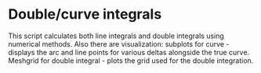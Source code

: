 # Double/curve integrals

This script calculates both line integrals and double integrals using numerical methods. Also there are visualization: subplots for curve - displays the arc and line points for various deltas alongside the true curve. Meshgrid for double integral - plots the grid used for the double integration.
